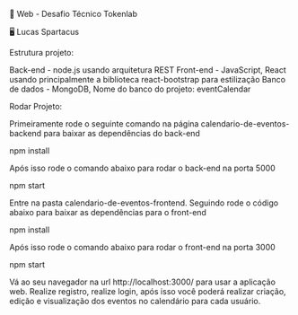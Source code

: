 :test_tube: Web - Desafio Técnico Tokenlab

:desktop_computer: Lucas Spartacus

Estrutura projeto:

Back-end - node.js usando arquitetura REST
Front-end - JavaScript, React usando principalmente a biblioteca react-bootstrap para estilização
Banco de dados - MongoDB, Nome do banco do projeto: eventCalendar

Rodar Projeto:

Primeiramente rode o seguinte comando na página calendario-de-eventos-backend para baixar as dependências do back-end

npm install

Após isso rode o comando abaixo para rodar o back-end na porta 5000

npm start

Entre na pasta calendario-de-eventos-frontend.
Seguindo rode o código abaixo para baixar as dependências para o front-end

npm install

Após isso rode o comando abaixo para rodar o front-end na porta 3000

npm start

Vá ao seu navegador na url http://localhost:3000/ para usar a aplicação web.
Realize registro, realize login, após isso você poderá realizar criação, edição e visualização dos eventos no calendário para cada usuário.
